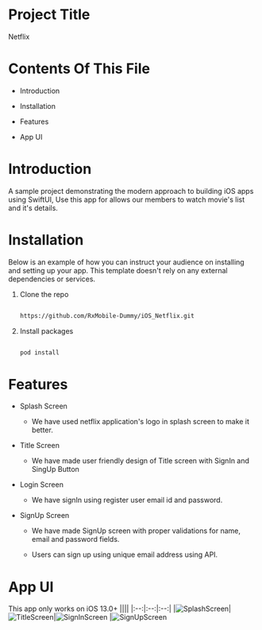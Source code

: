 # Project Title

Netflix

# Contents Of This File

* Introduction

* Installation

* Features

* App UI

# Introduction

A sample project demonstrating the modern approach to building iOS apps using SwiftUI, Use this app for allows our members to watch movie's list and it's details.

# Installation

Below is an example of how you can instruct your audience on installing and setting up your app. This template doesn't rely on any external dependencies or services.

1. Clone the repo

   ```sh

   https://github.com/RxMobile-Dummy/iOS_Netflix.git

   ```

2. Install packages

   ```sh

   pod install

   ```
   
# Features

- Splash Screen

  - We have used netflix application's logo in splash screen to make it better.

- Title Screen

  - We have made user friendly design of Title screen with SignIn and SingUp Button
 
- Login Screen

  - We have signIn using register user email id and password.

- SignUp Screen
  
  - We have made SignUp screen with proper validations for name, email and password fields.

  - Users can sign up using unique email address using API.

# App UI

This app only works on iOS 13.0+
||||
|:--:|:--:|:--:|
|![SplashScreen](https://user-images.githubusercontent.com/108865294/184323912-3e03a57b-f59f-4a71-85d3-c301e03b2515.png)|![TitleScreen](https://user-images.githubusercontent.com/108865294/184323979-7b6ed450-208f-4f24-aa17-4e66cd87becc.png)|![SignInScreen](https://user-images.githubusercontent.com/108865294/184324058-b693a293-29f6-4813-a44c-76ce63f2a45c.png)
|![SignUpScreen](https://user-images.githubusercontent.com/108865294/184324162-1b3ac987-caf5-4a1a-82c4-b00d6c46f450.png)
